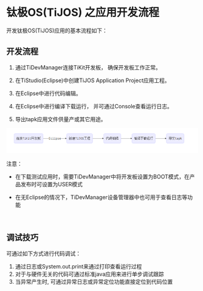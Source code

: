 # 钛极OS(TiJOS) 之应用开发流程

开发钛极OS(TiJOS)应用的基本流程如下：

## 开发流程

1. 通过TiDevManager连接TiKit开发板， 确保开发板工作正常。

2. 在TiStudio(Eclipse)中创建TiJOS Application Project应用工程。

3. 在Eclipse中进行代码编辑。

4. 在Eclipse中进行编译下载运行， 并可通过Console查看运行日志。

5. 导出tapk应用文件供量产或其它用途。


![ti-devprocess](.\img\ti-devprocess.png)

注意：

- 在下载测试应用时，需要TiDevManager中将开发板设置为BOOT模式，在产品发布时可设置为USER模式

- 在无Eclipse的情况下，TiDevManager设备管理器中也可用于查看日志等功能

  ​

## 调试技巧

可通过如下方式进行代码调试：

1. 通过日志或System.out.print来通过打印查看运行过程
2. 对于与硬件无关的代码可通过标准java应用来进行单步调试跟踪
3. 当异常产生时, 可通过异常日志或异常定位功能直接定位到代码位置